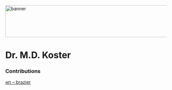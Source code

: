 <img src="../../img/banner.png" alt="banner" width="800" height="100">

# **Dr. M.D. Koster**

### Contributions
[חַא – brazier](../words/brazier.md)<br>